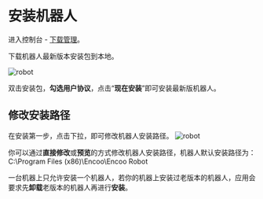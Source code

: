 # 安装机器人

进入控制台 - [下载管理](..\Console\download\aboutdownload.md?_v=Community)。

下载机器人最新版本安装包到本地。

![robot](https://docimages.blob.core.chinacloudapi.cn/images/Robot/installrobot.png)

双击安装包，**勾选用户协议**，点击“**现在安装**”即可安装最新版机器人。

## 修改安装路径
在安装第一步，点击下拉，即可修改机器人安装路径。
![robot](https://docimages.blob.core.chinacloudapi.cn/images/Robot/installpathrobot.png)

你可以通过**直接修改**或**预览**的方式修改机器人安装路径，机器人默认安装路径为：C:\Program Files (x86)\Encoo\Encoo Robot

一台机器上只允许安装一个机器人，若你的机器上安装过老版本的机器人，应用会要求先**卸载**老版本的机器人再进行**安装**。

